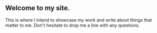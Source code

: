 ## Welcome to my site.
This is where I intend to showcase my work and write about things that matter to me.
Don't hesitate to drop me a line with any questions.

